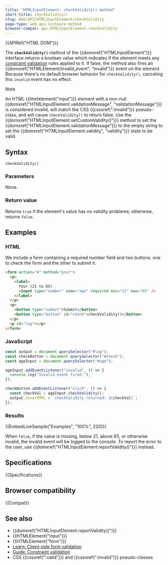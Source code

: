 ```yaml
---
title: "HTMLInputElement: checkValidity() method"
short-title: checkValidity()
slug: Web/API/HTMLInputElement/checkValidity
page-type: web-api-instance-method
browser-compat: api.HTMLInputElement.checkValidity
---
```


{{APIRef("HTML DOM")}}

The **`checkValidity()`** method of the {{domxref("HTMLInputElement")}} interface returns a boolean value which indicates if the element meets any [constraint validation](/en-US/docs/Web/HTML/Constraint_validation) rules applied to it. If false, the method also fires an {{domxref("HTMLElement/invalid_event", "invalid")}} event on the element. Because there's no default browser behavior for `checkValidity()`, canceling this `invalid` event has no effect.

> [!NOTE]
> An HTML {{htmlelement("input")}} element with a non-null {{domxref("HTMLInputElement.validationMessage", "validationMessage")}} is considered invalid, will match the CSS {{cssxref(":invalid")}} pseudo-class, and will cause `checkValidity()` to return false. Use the {{domxref("HTMLInputElement.setCustomValidity()")}} method to set the {{domxref("HTMLInputElement.validationMessage")}} to the empty string to set the {{domxref("HTMLInputElement.validity", "validity")}} state to be valid.

## Syntax

```js-nolint
checkValidity()
```

### Parameters

None.

### Return value

Returns `true` if the element's value has no validity problems; otherwise, returns `false`.

## Examples

### HTML

We include a form containing a required number field and two buttons: one to check the form and the other to submit it.

```html
<form action="#" method="post">
  <p>
    <label>
      Your (21 to 65)
      <input type="number" name="age" required min="21" max="65" />
    </label>
  </p>
  <p>
    <button type="submit">Submit</button>
    <button type="button" id="check">checkValidity()</button>
  </p>
  <p id="log"></p>
</form>
```

### JavaScript

```js
const output = document.querySelector("#log");
const checkButton = document.querySelector("#check");
const ageInput = document.querySelector("#age");

ageInput.addEventListener("invalid", () => {
  console.log("Invalid event fired.");
});

checkButton.addEventListener("click", () => {
  const checkVal = ageInput.checkValidity();
  output.innerHTML = `checkValidity returned: ${checkVal}`;
});
```

### Results

{{EmbedLiveSample("Examples", "100%", 220)}}

When `false`, if the value is missing, below 21, above 65, or otherwise invalid, the invalid event will be logged to the console. To report the error to the user, use {{domxref("HTMLInputElement.reportValidity()")}} instead.

## Specifications

{{Specifications}}

## Browser compatibility

{{Compat}}

## See also

- {{domxref("HTMLInputElement.reportValidity()")}}
- {{HTMLElement("input")}}
- {{HTMLElement("form")}}
- [Learn: Client-side form validation](/en-US/docs/Learn_web_development/Extensions/Forms/Form_validation)
- [Guide: Constraint validation](/en-US/docs/Web/HTML/Constraint_validation)
- CSS {{cssxref(":valid")}} and {{cssxref(":invalid")}} pseudo-classes
